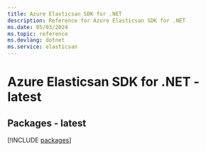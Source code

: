 ```yaml
---
title: Azure Elasticsan SDK for .NET
description: Reference for Azure Elasticsan SDK for .NET
ms.date: 05/03/2024
ms.topic: reference
ms.devlang: dotnet
ms.service: elasticsan
---
```

# Azure Elasticsan SDK for .NET - latest
## Packages - latest
[!INCLUDE [packages](elasticsan-index.md)]